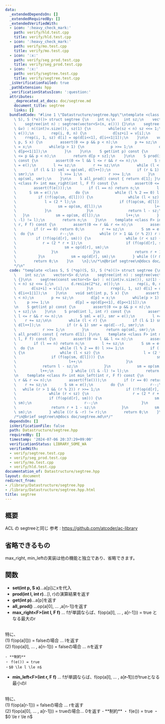 ```yaml
---
data:
  _extendedDependsOn: []
  _extendedRequiredBy: []
  _extendedVerifiedWith:
  - icon: ':heavy_check_mark:'
    path: verify/hld.test.cpp
    title: verify/hld.test.cpp
  - icon: ':heavy_check_mark:'
    path: verify/mo.test.cpp
    title: verify/mo.test.cpp
  - icon: ':x:'
    path: verify/seg_prod.test.cpp
    title: verify/seg_prod.test.cpp
  - icon: ':x:'
    path: verify/segtree.test.cpp
    title: verify/segtree.test.cpp
  _isVerificationFailed: true
  _pathExtension: hpp
  _verificationStatusIcon: ':question:'
  attributes:
    _deprecated_at_docs: doc/segtree.md
    document_title: segtree
    links: []
  bundledCode: "#line 1 \"Datastructure/segtree.hpp\"\ntemplate <class S, S (*op)(S,\
    \ S), S (*e)()> struct segtree {\n    int n;\n    int sz;\n    vector<S> d;\n\n\
    \    segtree(int n) : segtree(vector<S>(n, e())) {}\n\n    segtree(const vector<S>\
    \ &v) : n((int)v.size()), sz(1) {\n        while(sz < n) sz <<= 1;\n        d.resize(2*sz,\
    \ e());\n        rep(i, 0, n) {\n            d[sz+i] = v[i];\n        }\n    \
    \    rrep(i, 1, sz) d[i] = op(d[i<<1], d[i<<1|1]);\n    }\n\n    void set(int\
    \ p, S x) {\n        assert(0 <= p && p < n);\n        p += sz;\n        d[p]\
    \ = x;\n        while(p > 1) {\n            p >>= 1;\n            d[p] = op(d[p<<1],\
    \ d[p<<1|1]);\n        }\n    }\n\n    S get(int p) const {\n        assert(0\
    \ <= p && p < n);\n        return d[p + sz];\n    }\n\n    S prod(int l, int r)\
    \ const {\n        assert(0 <= l && l <= r && r <= n);\n        S sml = e(), smr\
    \ = e();\n        l += sz;\n        r += sz;\n\n        while (l < r) {\n    \
    \        if (l & 1) sml = op(sml, d[l++]);\n            if (r & 1) smr = op(d[--r],\
    \ smr);\n            l >>= 1;\n            r >>= 1;\n        }\n        return\
    \ op(sml, smr);\n    }\n\n    S all_prod() const { return d[1]; }\n\n    template\
    \ <class F> int max_right(int l, F f) const {\n        assert(0 <= l && l <= n);\n\
    \        assert(f(e()));\n        if (l == n) return n;\n        l += sz;\n  \
    \      S sm = e();\n        do {\n            while (l % 2 == 0) l >>= 1;\n  \
    \          if (!f(op(sm, d[l]))) {\n                while (l < sz) {\n       \
    \             l = (2 * l);\n                    if (f(op(sm, d[l]))) {\n     \
    \                   sm = op(sm, d[l]);\n                        l++;\n       \
    \             }\n                }\n                return l - sz;\n         \
    \   }\n            sm = op(sm, d[l]);\n            l++;\n        } while ((l &\
    \ -l) != l);\n        return n;\n    }\n\n    template <class F> int min_left(int\
    \ r, F f) const {\n        assert(0 <= r && r <= n);\n        assert(f(e()));\n\
    \        if (r == 0) return 0;\n        r += sz;\n        S sm = e();\n      \
    \  do {\n            r--;\n            while (r > 1 && (r % 2)) r >>= 1;\n   \
    \         if (!f(op(d[r], sm))) {\n                while (r < sz) {\n        \
    \            r = (2 * r + 1);\n                    if (f(op(d[r], sm))) {\n  \
    \                      sm = op(d[r], sm);\n                        r--;\n    \
    \                }\n                }\n                return r + 1 - sz;\n  \
    \          }\n            sm = op(d[r], sm);\n        } while ((r & -r) != r);\n\
    \        return 0;\n    }\n    \n};\n/*\n@brief segtree\n@docs doc/segtree.md\n\
    */\n"
  code: "template <class S, S (*op)(S, S), S (*e)()> struct segtree {\n    int n;\n\
    \    int sz;\n    vector<S> d;\n\n    segtree(int n) : segtree(vector<S>(n, e()))\
    \ {}\n\n    segtree(const vector<S> &v) : n((int)v.size()), sz(1) {\n        while(sz\
    \ < n) sz <<= 1;\n        d.resize(2*sz, e());\n        rep(i, 0, n) {\n     \
    \       d[sz+i] = v[i];\n        }\n        rrep(i, 1, sz) d[i] = op(d[i<<1],\
    \ d[i<<1|1]);\n    }\n\n    void set(int p, S x) {\n        assert(0 <= p && p\
    \ < n);\n        p += sz;\n        d[p] = x;\n        while(p > 1) {\n       \
    \     p >>= 1;\n            d[p] = op(d[p<<1], d[p<<1|1]);\n        }\n    }\n\
    \n    S get(int p) const {\n        assert(0 <= p && p < n);\n        return d[p\
    \ + sz];\n    }\n\n    S prod(int l, int r) const {\n        assert(0 <= l &&\
    \ l <= r && r <= n);\n        S sml = e(), smr = e();\n        l += sz;\n    \
    \    r += sz;\n\n        while (l < r) {\n            if (l & 1) sml = op(sml,\
    \ d[l++]);\n            if (r & 1) smr = op(d[--r], smr);\n            l >>= 1;\n\
    \            r >>= 1;\n        }\n        return op(sml, smr);\n    }\n\n    S\
    \ all_prod() const { return d[1]; }\n\n    template <class F> int max_right(int\
    \ l, F f) const {\n        assert(0 <= l && l <= n);\n        assert(f(e()));\n\
    \        if (l == n) return n;\n        l += sz;\n        S sm = e();\n      \
    \  do {\n            while (l % 2 == 0) l >>= 1;\n            if (!f(op(sm, d[l])))\
    \ {\n                while (l < sz) {\n                    l = (2 * l);\n    \
    \                if (f(op(sm, d[l]))) {\n                        sm = op(sm, d[l]);\n\
    \                        l++;\n                    }\n                }\n    \
    \            return l - sz;\n            }\n            sm = op(sm, d[l]);\n \
    \           l++;\n        } while ((l & -l) != l);\n        return n;\n    }\n\
    \n    template <class F> int min_left(int r, F f) const {\n        assert(0 <=\
    \ r && r <= n);\n        assert(f(e()));\n        if (r == 0) return 0;\n    \
    \    r += sz;\n        S sm = e();\n        do {\n            r--;\n         \
    \   while (r > 1 && (r % 2)) r >>= 1;\n            if (!f(op(d[r], sm))) {\n \
    \               while (r < sz) {\n                    r = (2 * r + 1);\n     \
    \               if (f(op(d[r], sm))) {\n                        sm = op(d[r],\
    \ sm);\n                        r--;\n                    }\n                }\n\
    \                return r + 1 - sz;\n            }\n            sm = op(d[r],\
    \ sm);\n        } while ((r & -r) != r);\n        return 0;\n    }\n    \n};\n\
    /*\n@brief segtree\n@docs doc/segtree.md\n*/"
  dependsOn: []
  isVerificationFile: false
  path: Datastructure/segtree.hpp
  requiredBy: []
  timestamp: '2024-07-06 20:37:29+09:00'
  verificationStatus: LIBRARY_SOME_WA
  verifiedWith:
  - verify/segtree.test.cpp
  - verify/seg_prod.test.cpp
  - verify/mo.test.cpp
  - verify/hld.test.cpp
documentation_of: Datastructure/segtree.hpp
layout: document
redirect_from:
- /library/Datastructure/segtree.hpp
- /library/Datastructure/segtree.hpp.html
title: segtree
---
```

## 概要
ACL の segtreeと同じ
参考 : https://github.com/atcoder/ac-library

## 省略できるもの
max_right, min_leftの実装は他の機能と独立であり、省略できます。

## 関数
- **set(int p, S x)**...a[p]にxを代入
- **prod(int l, int r)**...[l, r)の演算結果を返す
- **get(int p)**...a[p]を返す
- **all_prod()** ...op(a[0], ... ,a[n-1])を返す
- **max\_right\<F\>(int l, F f)** ... fが単調ならば、f(op(a[l], ... , a[r-1])) = true となる最大のr
<br>
特に、
<br>
(1) f(op(a[l])) = falseの場合 ... lを返す
<br>
(2) f(op(a[l], ... , a[n-1])) = falseの場合 ... nを返す
    
    - **制約**
    ・ f(e()) = true
    ・$0 \le l \le n$
    
- **min\_left\<F\>(int r, F f)** ... fが単調ならば、f(op(a[l], ... , a[**r-1**]))がtrueとなる最小のl
<br>
特に、
<br>
(1) f(op(a[r-1])) = falseの場合 ... rを返す
<br>
(2) f(op(a[0], ... , a[r-1])) = trueの場合... 0を返す
    - **制約**
    ・ f(e()) = true
    ・$0 \le r \le n$
    
